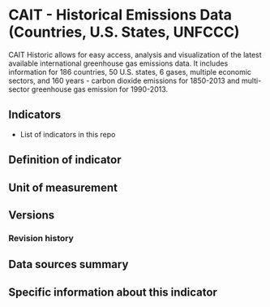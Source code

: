 # CAIT - Historical Emissions Data (Countries, U.S. States, UNFCCC)

CAIT Historic allows for easy access, analysis and visualization of the latest available international greenhouse gas emissions data. It includes information for 186 countries, 50 U.S. states, 6 gases, multiple economic sectors, and 160 years - carbon dioxide emissions for 1850-2013 and multi-sector greenhouse gas emission for 1990-2013.

## Indicators

- List of indicators in this repo

## Definition of indicator


## Unit of measurement


## Versions


### Revision history


## Data sources summary


## Specific information about this indicator

